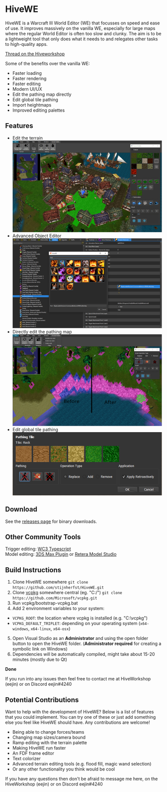 # HiveWE
HiveWE is a Warcraft III World Editor (WE) that focusses on speed and ease of use. 
It improves massively on the vanilla WE, especially for large maps where the regular World Editor is often too slow and clunky.
The aim is to be a lightweight tool that only does what it needs to and relegates other tasks to high-quality apps.

[Thread on the Hiveworkshop](https://www.hiveworkshop.com/threads/introducing-hivewe.303183/)

Some of the benefits over the vanilla WE:
- Faster loading
- Faster rendering
- Faster editing
- Modern UI/UX
- Edit the pathing map directly
- Edit global tile pathing
- Import heightmaps
- Improved editing palettes

## Features

- Edit the terrain
![HiveWE Screenshot](/Screenshots/HiveWE.png)
- Advanced Object Editor
![HiveWE Screenshot](/Screenshots/ObjectEditor.png)
- Directly edit the pathing map  
![Edit the Pathing Map](/Screenshots/PathingEditing.png)
- Edit global tile pathing  
![Edit global tile pathing](/Screenshots/GlobalPathingEditing.png)

## Download

See the [releases page](https://github.com/stijnherfst/HiveWE/releases) for binary downloads.

## Other Community Tools

Trigger editing: [WC3 Typescript](https://cipherxof.github.io/w3ts/)  
Model editing: [3DS Max Plugin](https://github.com/TaylorMouse/warcraft_III_reforged_tools)
or [Retera Model Studio](https://github.com/Retera/ReterasModelStudio)

## Build Instructions

1. Clone HiveWE somewhere 
`git clone https://github.com/stijnherfst/HiveWE.git`
2. Clone [vcpkg](https://github.com/microsoft/vcpkg) somewhere central (eg. "C:/")
`git clone https://github.com/Microsoft/vcpkg.git`
3. Run vcpkg/bootstrap-vcpkg.bat
4. Add 2 environment variables to your system:
- `VCPKG_ROOT`: the location where vcpkg is installed (e.g. "C:\vcpkg")
- `VCPKG_DEFAULT_TRIPLET`: depending on your operating system (`x64-windows`, `x64-linux`, `x64-osx`)
5. Open Visual Studio as an **Administrator** and using the open folder button to open the HiveWE folder. (**Administrator required** for creating a symbolic link on Windows)
6. Dependencies will be automatically compiled, might take about 15-20 minutes (mostly due to Qt)

**Done**

If you run into any issues then feel free to contact me at HiveWorkshop (eejin) or on Discord eejin#4240

## Potential Contributions

Want to help with the development of HiveWE? Below is a list of features that you could implement. You can try one of these or just add something else you feel like HiveWE should have. Any contributions are welcome!

- Being able to change forces/teams
- Changing map sizes/camera bound
- Ramp editing with the terrain palette
- Making HiveWE run faster
- An FDF frame editor
- Text colorizer
- Advanced terrain editing tools (e.g. flood fill, magic wand selection)
- Or any other functionality you think would be cool

If you have any questions then don't be afraid to message me here, on the HiveWorkshop (eejin) or on Discord eejin#4240